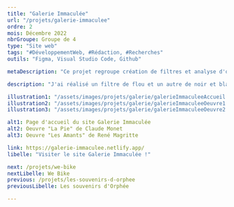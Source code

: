 ```yaml
---
title: "Galerie Immaculée"
url: "/projets/galerie-immaculee"
ordre: 2
mois: Décembre 2022
nbrGroupe: Groupe de 4
type: "Site web"
tags: "#DéveloppementWeb, #Rédaction, #Recherches"
outils: "Figma, Visual Studio Code, Github"

metaDescription: "Ce projet regroupe création de filtres et analyse d'oeuvres d'art. Le but était de choisir une couleur, la notre étant le blanc, puis de choisir une sélection d'oeuvres artistiques et analyser leur utilisation de cette couleur. Nous devions ensuite créer des filtres en JavaScript et les appliquer à ces images."

description: "J'ai réalisé un filtre de flou et un autre de noir et blanc et j'ai rédigé plusieurs des analyses d'oeuvres présentes sur le site."

illustration1: "/assets/images/projets/galerie/galerieImmaculeeAccueil.png"
illustration2: "/assets/images/projets/galerie/galerieImmaculeeOeuvre1.png"
illustration3: "/assets/images/projets/galerie/galerieImmaculeeOeuvre2.png"

alt1: Page d'accueil du site Galerie Immaculée
alt2: Oeuvre "La Pie" de Claude Monet
alt3: Oeuvre "Les Amants" de René Magritte

link: https://galerie-immaculee.netlify.app/
libelle: "Visiter le site Galerie Immaculée !"

next: /projets/we-bike
nextLibelle: We Bike
previous: /projets/les-souvenirs-d-orphee
previousLibelle: Les souvenirs d'Orphée

---
```

